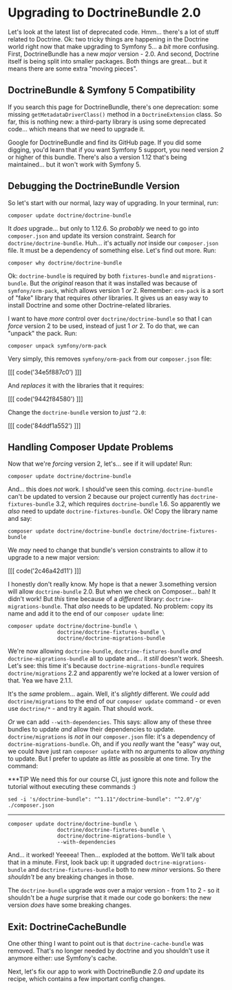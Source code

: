 # Upgrading to DoctrineBundle 2.0

Let's look at the latest list of deprecated code. Hmm... there's a lot of stuff
related to Doctrine. Ok: two tricky things are happening in the Doctrine world
right now that make upgrading to Symfony 5... a *bit* more confusing. First,
DoctrineBundle has a new *major* version - 2.0. And second, Doctrine itself is
being split into smaller packages. Both things are great... but it means there
are some extra "moving pieces".

## DoctrineBundle & Symfony 5 Compatibility

If you search this page for DoctrineBundle, there's one deprecation: some missing
`getMetadataDriverClass()` method in a `DoctrineExtension` class. So far, this
is nothing new: a third-party library is using some deprecated code... which means
that *we* need to upgrade it.

Google for DoctrineBundle and find its GitHub page. If you did some digging, you'd
learn that if you want Symfony 5 support, you need version *2* or higher of this
bundle. There's also a version 1.12 that's being maintained... but it won't work
with Symfony 5.

## Debugging the DoctrineBundle Version

So let's start with our normal, lazy way of upgrading. In your terminal, run:

```terminal
composer update doctrine/doctrine-bundle
```

It *does* upgrade... but only to 1.12.6. So *probably* we need to go into
`composer.json` and update its version constraint. Search for
`doctrine/doctrine-bundle`. Huh... it's actually *not* inside our `composer.json`
file. It must be a dependency of something else. Let's find out more. Run:

```terminal
composer why doctrine/doctrine-bundle
```

Ok: `doctrine-bundle` is required by both `fixtures-bundle` and `migrations-bundle`.
But the *original* reason that it was installed was because of `symfony/orm-pack`,
which allows version 1 *or* 2. Remember: `orm-pack` is a sort of "fake" library
that requires *other* libraries. It gives us an easy way to install Doctrine and
some other Doctrine-related libraries.

I want to have *more* control over `doctrine/doctrine-bundle` so that I can
*force* version 2 to be used, instead of just 1 *or* 2. To do that, we can "unpack"
the pack. Run:

```terminal
composer unpack symfony/orm-pack
```

Very simply, this removes `symfony/orm-pack` from our `composer.json` file:

[[[ code('34e5f887c0') ]]]

And *replaces* it with the libraries that it requires:

[[[ code('9442f84580') ]]]

Change the `doctrine-bundle` version to *just* `^2.0`:

[[[ code('84ddf1a552') ]]]

## Handling Composer Update Problems

Now that we're *forcing* version 2, let's... see if it will update! Run:

```terminal
composer update doctrine/doctrine-bundle
```

And... this does *not* work. I should've seen this coming. `doctrine-bundle`
can't be updated to version 2 because our project currently has
`doctrine-fixtures-bundle` 3.2, which requires `doctrine-bundle` 1.6. So apparently
we *also* need to update `doctrine-fixtures-bundle`. Ok! Copy the library name
and say:

```terminal
composer update doctrine/doctrine-bundle doctrine/doctrine-fixtures-bundle
```

We *may* need to change that bundle's version constraints to allow *it* to upgrade
to a new major version:

[[[ code('2c46a42d11') ]]]

I honestly don't really know. My hope is that a newer 3.something version will
allow `doctrine-bundle` 2.0. But when we check on Composer... bah! It didn't work!
But *this* time because of a *different* library: `doctrine-migrations-bundle`.
That *also* needs to be updated. No problem: copy its name and add it to the end
of our `composer update` line:

```terminal-silent
composer update doctrine/doctrine-bundle \
                doctrine/doctrine-fixtures-bundle \
                doctrine/doctrine-migrations-bundle
```

We're now allowing `doctrine-bundle`, `doctrine-fixtures-bundle` *and*
`doctrine-migrations-bundle` all to update and... it *still* doesn't work. Sheesh.
Let's see: this time it's because `doctrine-migrations-bundle` requires
`doctrine/migrations` 2.2 and apparently we're locked at a lower version of
that. Yea we have 2.1.1.

It's the *same* problem... again. Well, it's *slightly* different. We *could*
add `doctrine/migrations` to the end of our `composer update` command - or even
use `doctrine/*` - and try it again. That should work.

*Or* we can add `--with-dependencies`. This says: allow any of these three bundles
to update *and* allow their dependencies to update. `doctrine/migrations` is
*not* in our `composer.json` file: it's a dependency of `doctrine-migrations-bundle`.
Oh, and if you *really* want the "easy" way out, we could have just ran
`composer update` with no arguments to allow *anything* to update. But I prefer to
update as *little* as possible at one time. Try the command:

***TIP
We need this for our course CI, just ignore this note and follow the tutorial
without executing these commands :)
```terminal-silent
sed -i 's/doctrine-bundle": "^1.11"/doctrine-bundle": "^2.0"/g' ./composer.json
```
***

```terminal-silent
composer update doctrine/doctrine-bundle \
                doctrine/doctrine-fixtures-bundle \
                doctrine/doctrine-migrations-bundle \
                --with-dependencies
```

And... it worked! Yeeeea! Then... exploded at the bottom. We'll talk about that
in a minute. First, look back up: it upgraded `doctrine-migrations-bundle` and
`doctrine-fixtures-bundle` both to new *minor* versions. So there *shouldn't* be
any breaking changes in those.

The `doctrine-bundle` upgrade *was* over a major version - from 1 to 2 - so it
shouldn't be a *huge* surprise that it made our code go bonkers: the new version
*does* have some breaking changes.

## Exit: DoctrineCacheBundle

One other thing I want to point out is that `doctrine-cache-bundle` was removed.
That's no longer needed by doctrine and you shouldn't use it anymore either: use
Symfony's cache.

Next, let's fix our app to work with DoctrineBundle 2.0 *and* update its recipe,
which contains a few important config changes.
